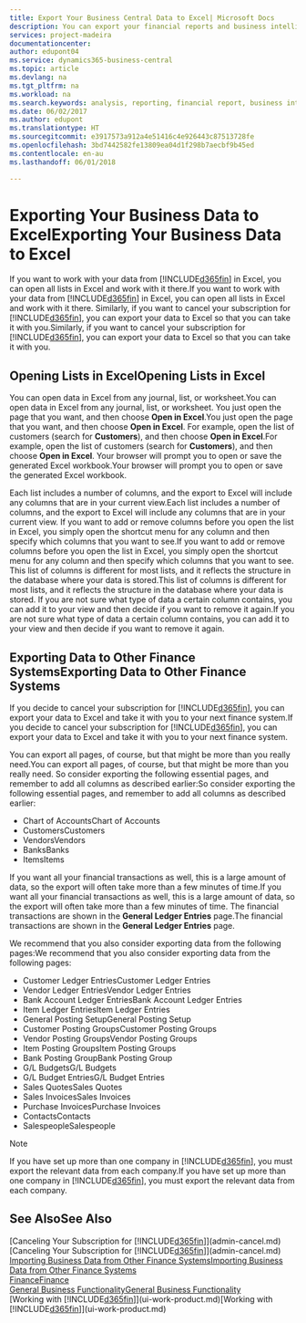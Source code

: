 ```yaml
---
title: Export Your Business Central Data to Excel| Microsoft Docs
description: You can export your financial reports and business intelligence data from Business Central  to Excel, or open your data in Excel.
services: project-madeira
documentationcenter: 
author: edupont04
ms.service: dynamics365-business-central
ms.topic: article
ms.devlang: na
ms.tgt_pltfrm: na
ms.workload: na
ms.search.keywords: analysis, reporting, financial report, business intelligence, BI, Excel
ms.date: 06/02/2017
ms.author: edupont
ms.translationtype: HT
ms.sourcegitcommit: e3917573a912a4e51416c4e926443c87513728fe
ms.openlocfilehash: 3bd7442582fe13809ea04d1f298b7aecbf9b45ed
ms.contentlocale: en-au
ms.lasthandoff: 06/01/2018

---
```

# <a name="exporting-your-business-data-to-excel"></a><span data-ttu-id="36b75-103">Exporting Your Business Data to Excel</span><span class="sxs-lookup"><span data-stu-id="36b75-103">Exporting Your Business Data to Excel</span></span>
<span data-ttu-id="36b75-104">If you want to work with your data from [!INCLUDE[d365fin](includes/d365fin_md.md)] in Excel, you can open all lists in Excel and work with it there.</span><span class="sxs-lookup"><span data-stu-id="36b75-104">If you want to work with your data from [!INCLUDE[d365fin](includes/d365fin_md.md)] in Excel, you can open all lists in Excel and work with it there.</span></span> <span data-ttu-id="36b75-105">Similarly, if you want to cancel your subscription for [!INCLUDE[d365fin](includes/d365fin_md.md)], you can export your data to Excel so that you can take it with you.</span><span class="sxs-lookup"><span data-stu-id="36b75-105">Similarly, if you want to cancel your subscription for [!INCLUDE[d365fin](includes/d365fin_md.md)], you can export your data to Excel so that you can take it with you.</span></span>

## <a name="opening-lists-in-excel"></a><span data-ttu-id="36b75-106">Opening Lists in Excel</span><span class="sxs-lookup"><span data-stu-id="36b75-106">Opening Lists in Excel</span></span>
<span data-ttu-id="36b75-107">You can open data in Excel from any journal, list, or worksheet.</span><span class="sxs-lookup"><span data-stu-id="36b75-107">You can open data in Excel from any journal, list, or worksheet.</span></span> <span data-ttu-id="36b75-108">You just open the page that you want, and then choose **Open in Excel**.</span><span class="sxs-lookup"><span data-stu-id="36b75-108">You just open the page that you want, and then choose **Open in Excel**.</span></span> <span data-ttu-id="36b75-109">For example, open the list of customers (search for **Customers**), and then choose **Open in Excel**.</span><span class="sxs-lookup"><span data-stu-id="36b75-109">For example, open the list of customers (search for **Customers**), and then choose **Open in Excel**.</span></span> <span data-ttu-id="36b75-110">Your browser will prompt you to open or save the generated Excel workbook.</span><span class="sxs-lookup"><span data-stu-id="36b75-110">Your browser will prompt you to open or save the generated Excel workbook.</span></span>  

<span data-ttu-id="36b75-111">Each list includes a number of columns, and the export to Excel will include any columns that are in your current view.</span><span class="sxs-lookup"><span data-stu-id="36b75-111">Each list includes a number of columns, and the export to Excel will include any columns that are in your current view.</span></span> <span data-ttu-id="36b75-112">If you want to add or remove columns before you open the list in Excel, you simply open the shortcut menu for any column and then specify which columns that you want to see.</span><span class="sxs-lookup"><span data-stu-id="36b75-112">If you want to add or remove columns before you open the list in Excel, you simply open the shortcut menu for any column and then specify which columns that you want to see.</span></span> <span data-ttu-id="36b75-113">This list of columns is different for most lists, and it reflects the structure in the database where your data is stored.</span><span class="sxs-lookup"><span data-stu-id="36b75-113">This list of columns is different for most lists, and it reflects the structure in the database where your data is stored.</span></span> <span data-ttu-id="36b75-114">If you are not sure what type of data a certain column contains, you can add it to your view and then decide if you want to remove it again.</span><span class="sxs-lookup"><span data-stu-id="36b75-114">If you are not sure what type of data a certain column contains, you can add it to your view and then decide if you want to remove it again.</span></span>  

## <a name="exporting-data-to-other-finance-systems"></a><span data-ttu-id="36b75-115">Exporting Data to Other Finance Systems</span><span class="sxs-lookup"><span data-stu-id="36b75-115">Exporting Data to Other Finance Systems</span></span>
<span data-ttu-id="36b75-116">If you decide to cancel your subscription for [!INCLUDE[d365fin](includes/d365fin_md.md)], you can export your data to Excel and take it with you to your next finance system.</span><span class="sxs-lookup"><span data-stu-id="36b75-116">If you decide to cancel your subscription for [!INCLUDE[d365fin](includes/d365fin_md.md)], you can export your data to Excel and take it with you to your next finance system.</span></span>  

<span data-ttu-id="36b75-117">You can export all pages, of course, but that might be more than you really need.</span><span class="sxs-lookup"><span data-stu-id="36b75-117">You can export all pages, of course, but that might be more than you really need.</span></span> <span data-ttu-id="36b75-118">So consider exporting the following essential pages, and remember to add all columns as described earlier:</span><span class="sxs-lookup"><span data-stu-id="36b75-118">So consider exporting the following essential pages, and remember to add all columns as described earlier:</span></span>  

* <span data-ttu-id="36b75-119">Chart of Accounts</span><span class="sxs-lookup"><span data-stu-id="36b75-119">Chart of Accounts</span></span>  
* <span data-ttu-id="36b75-120">Customers</span><span class="sxs-lookup"><span data-stu-id="36b75-120">Customers</span></span>  
* <span data-ttu-id="36b75-121">Vendors</span><span class="sxs-lookup"><span data-stu-id="36b75-121">Vendors</span></span>  
* <span data-ttu-id="36b75-122">Banks</span><span class="sxs-lookup"><span data-stu-id="36b75-122">Banks</span></span>  
* <span data-ttu-id="36b75-123">Items</span><span class="sxs-lookup"><span data-stu-id="36b75-123">Items</span></span>  

<span data-ttu-id="36b75-124">If you want all your financial transactions as well, this is a large amount of data, so the export will often take more than a few minutes of time.</span><span class="sxs-lookup"><span data-stu-id="36b75-124">If you want all your financial transactions as well, this is a large amount of data, so the export will often take more than a few minutes of time.</span></span> <span data-ttu-id="36b75-125">The financial transactions are shown in the **General Ledger Entries** page.</span><span class="sxs-lookup"><span data-stu-id="36b75-125">The financial transactions are shown in the **General Ledger Entries** page.</span></span>  

<span data-ttu-id="36b75-126">We recommend that you also consider exporting data from the following pages:</span><span class="sxs-lookup"><span data-stu-id="36b75-126">We recommend that you also consider exporting data from the following pages:</span></span>  

* <span data-ttu-id="36b75-127">Customer Ledger Entries</span><span class="sxs-lookup"><span data-stu-id="36b75-127">Customer Ledger Entries</span></span>  
* <span data-ttu-id="36b75-128">Vendor Ledger Entries</span><span class="sxs-lookup"><span data-stu-id="36b75-128">Vendor Ledger Entries</span></span>  
* <span data-ttu-id="36b75-129">Bank Account Ledger Entries</span><span class="sxs-lookup"><span data-stu-id="36b75-129">Bank Account Ledger Entries</span></span>  
* <span data-ttu-id="36b75-130">Item Ledger Entries</span><span class="sxs-lookup"><span data-stu-id="36b75-130">Item Ledger Entries</span></span>  
* <span data-ttu-id="36b75-131">General Posting Setup</span><span class="sxs-lookup"><span data-stu-id="36b75-131">General Posting Setup</span></span>  
* <span data-ttu-id="36b75-132">Customer Posting Groups</span><span class="sxs-lookup"><span data-stu-id="36b75-132">Customer Posting Groups</span></span>  
* <span data-ttu-id="36b75-133">Vendor Posting Groups</span><span class="sxs-lookup"><span data-stu-id="36b75-133">Vendor Posting Groups</span></span>  
* <span data-ttu-id="36b75-134">Item Posting Groups</span><span class="sxs-lookup"><span data-stu-id="36b75-134">Item Posting Groups</span></span>  
* <span data-ttu-id="36b75-135">Bank Posting Group</span><span class="sxs-lookup"><span data-stu-id="36b75-135">Bank Posting Group</span></span>  
* <span data-ttu-id="36b75-136">G/L Budgets</span><span class="sxs-lookup"><span data-stu-id="36b75-136">G/L Budgets</span></span>  
* <span data-ttu-id="36b75-137">G/L Budget Entries</span><span class="sxs-lookup"><span data-stu-id="36b75-137">G/L Budget Entries</span></span>  
* <span data-ttu-id="36b75-138">Sales Quotes</span><span class="sxs-lookup"><span data-stu-id="36b75-138">Sales Quotes</span></span>  
* <span data-ttu-id="36b75-139">Sales Invoices</span><span class="sxs-lookup"><span data-stu-id="36b75-139">Sales Invoices</span></span>  
* <span data-ttu-id="36b75-140">Purchase Invoices</span><span class="sxs-lookup"><span data-stu-id="36b75-140">Purchase Invoices</span></span>  
* <span data-ttu-id="36b75-141">Contacts</span><span class="sxs-lookup"><span data-stu-id="36b75-141">Contacts</span></span>  
* <span data-ttu-id="36b75-142">Salespeople</span><span class="sxs-lookup"><span data-stu-id="36b75-142">Salespeople</span></span>  

> [!NOTE]  
>   <span data-ttu-id="36b75-143">If you have set up more than one company in [!INCLUDE[d365fin](includes/d365fin_md.md)], you must export the relevant data from each company.</span><span class="sxs-lookup"><span data-stu-id="36b75-143">If you have set up more than one company in [!INCLUDE[d365fin](includes/d365fin_md.md)], you must export the relevant data from each company.</span></span>

## <a name="see-also"></a><span data-ttu-id="36b75-144">See Also</span><span class="sxs-lookup"><span data-stu-id="36b75-144">See Also</span></span>
<span data-ttu-id="36b75-145">[Canceling Your Subscription for [!INCLUDE[d365fin](includes/d365fin_md.md)]](admin-cancel.md)</span><span class="sxs-lookup"><span data-stu-id="36b75-145">[Canceling Your Subscription for [!INCLUDE[d365fin](includes/d365fin_md.md)]](admin-cancel.md)</span></span>  
[<span data-ttu-id="36b75-146">Importing Business Data from Other Finance Systems</span><span class="sxs-lookup"><span data-stu-id="36b75-146">Importing Business Data from Other Finance Systems</span></span>](across-import-data-configuration-packages.md)  
[<span data-ttu-id="36b75-147">Finance</span><span class="sxs-lookup"><span data-stu-id="36b75-147">Finance</span></span>](finance.md)  
[<span data-ttu-id="36b75-148">General Business Functionality</span><span class="sxs-lookup"><span data-stu-id="36b75-148">General Business Functionality</span></span>](ui-across-business-areas.md)  
<span data-ttu-id="36b75-149">[Working with [!INCLUDE[d365fin](includes/d365fin_md.md)]](ui-work-product.md)</span><span class="sxs-lookup"><span data-stu-id="36b75-149">[Working with [!INCLUDE[d365fin](includes/d365fin_md.md)]](ui-work-product.md)</span></span>  

